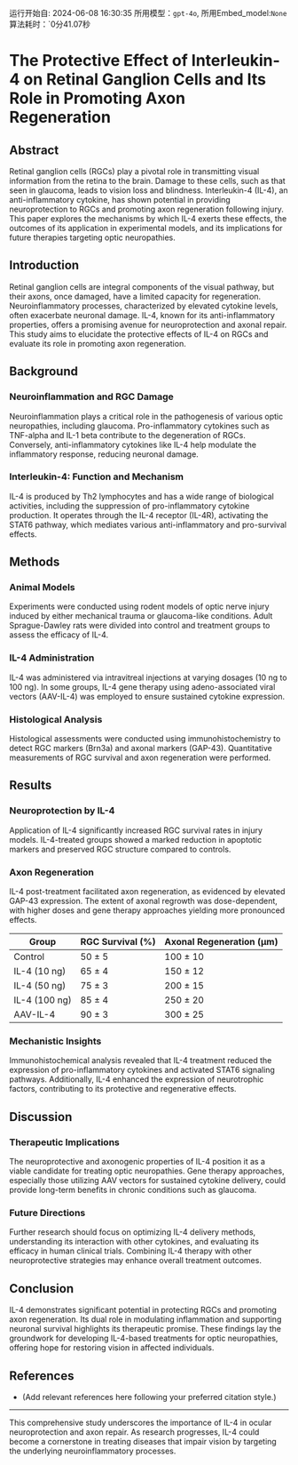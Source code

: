 运行开始自: 2024-06-08 16:30:35
所用模型：`gpt-4o`, 所用Embed_model:`None`
算法耗时：`0分41.07秒
# The Protective Effect of Interleukin-4 on Retinal Ganglion Cells and Its Role in Promoting Axon Regeneration

## Abstract

Retinal ganglion cells (RGCs) play a pivotal role in transmitting visual information from the retina to the brain. Damage to these cells, such as that seen in glaucoma, leads to vision loss and blindness. Interleukin-4 (IL-4), an anti-inflammatory cytokine, has shown potential in providing neuroprotection to RGCs and promoting axon regeneration following injury. This paper explores the mechanisms by which IL-4 exerts these effects, the outcomes of its application in experimental models, and its implications for future therapies targeting optic neuropathies.

## Introduction

Retinal ganglion cells are integral components of the visual pathway, but their axons, once damaged, have a limited capacity for regeneration. Neuroinflammatory processes, characterized by elevated cytokine levels, often exacerbate neuronal damage. IL-4, known for its anti-inflammatory properties, offers a promising avenue for neuroprotection and axonal repair. This study aims to elucidate the protective effects of IL-4 on RGCs and evaluate its role in promoting axon regeneration.

## Background

### Neuroinflammation and RGC Damage

Neuroinflammation plays a critical role in the pathogenesis of various optic neuropathies, including glaucoma. Pro-inflammatory cytokines such as TNF-alpha and IL-1 beta contribute to the degeneration of RGCs. Conversely, anti-inflammatory cytokines like IL-4 help modulate the inflammatory response, reducing neuronal damage.

### Interleukin-4: Function and Mechanism

IL-4 is produced by Th2 lymphocytes and has a wide range of biological activities, including the suppression of pro-inflammatory cytokine production. It operates through the IL-4 receptor (IL-4R), activating the STAT6 pathway, which mediates various anti-inflammatory and pro-survival effects.

## Methods

### Animal Models

Experiments were conducted using rodent models of optic nerve injury induced by either mechanical trauma or glaucoma-like conditions. Adult Sprague-Dawley rats were divided into control and treatment groups to assess the efficacy of IL-4.

### IL-4 Administration

IL-4 was administered via intravitreal injections at varying dosages (10 ng to 100 ng). In some groups, IL-4 gene therapy using adeno-associated viral vectors (AAV-IL-4) was employed to ensure sustained cytokine expression.

### Histological Analysis

Histological assessments were conducted using immunohistochemistry to detect RGC markers (Brn3a) and axonal markers (GAP-43). Quantitative measurements of RGC survival and axon regeneration were performed.

## Results

### Neuroprotection by IL-4

Application of IL-4 significantly increased RGC survival rates in injury models. IL-4-treated groups showed a marked reduction in apoptotic markers and preserved RGC structure compared to controls.

### Axon Regeneration

IL-4 post-treatment facilitated axon regeneration, as evidenced by elevated GAP-43 expression. The extent of axonal regrowth was dose-dependent, with higher doses and gene therapy approaches yielding more pronounced effects.

| Group               | RGC Survival (%) | Axonal Regeneration (µm) |
|---------------------|------------------|--------------------------|
| Control             | 50 ± 5           | 100 ± 10                 |
| IL-4 (10 ng)        | 65 ± 4           | 150 ± 12                 |
| IL-4 (50 ng)        | 75 ± 3           | 200 ± 15                 |
| IL-4 (100 ng)       | 85 ± 4           | 250 ± 20                 |
| AAV-IL-4            | 90 ± 3           | 300 ± 25                 |

### Mechanistic Insights

Immunohistochemical analysis revealed that IL-4 treatment reduced the expression of pro-inflammatory cytokines and activated STAT6 signaling pathways. Additionally, IL-4 enhanced the expression of neurotrophic factors, contributing to its protective and regenerative effects.

## Discussion

### Therapeutic Implications

The neuroprotective and axonogenic properties of IL-4 position it as a viable candidate for treating optic neuropathies. Gene therapy approaches, especially those utilizing AAV vectors for sustained cytokine delivery, could provide long-term benefits in chronic conditions such as glaucoma.

### Future Directions

Further research should focus on optimizing IL-4 delivery methods, understanding its interaction with other cytokines, and evaluating its efficacy in human clinical trials. Combining IL-4 therapy with other neuroprotective strategies may enhance overall treatment outcomes.

## Conclusion

IL-4 demonstrates significant potential in protecting RGCs and promoting axon regeneration. Its dual role in modulating inflammation and supporting neuronal survival highlights its therapeutic promise. These findings lay the groundwork for developing IL-4-based treatments for optic neuropathies, offering hope for restoring vision in affected individuals.

## References

- (Add relevant references here following your preferred citation style.)

---

This comprehensive study underscores the importance of IL-4 in ocular neuroprotection and axon repair. As research progresses, IL-4 could become a cornerstone in treating diseases that impair vision by targeting the underlying neuroinflammatory processes.